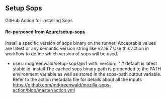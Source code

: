 ## Setup Sops ##
GitHub Action for installing Sops

#### Re-purposed from [Azure/setup-sops](https://github.com/Azure/setup-sops) ####

Install a specific version of sops binary on the runner.
Acceptable values are latest or any semantic version string like v2.16.7 Use this action in workflow to define which version of sops will be used.

- uses: mdgreenwald/setup-sops@v1
  with:
    version: '<version>' # default is latest stable
  id: install
The cached sops binary path is prepended to the PATH environment variable as well as stored in the sops-path output variable. Refer to the action metadata file for details about all the inputs https://github.com/mdgreenwald/mozilla-sops-action/blob/master/action.yml
